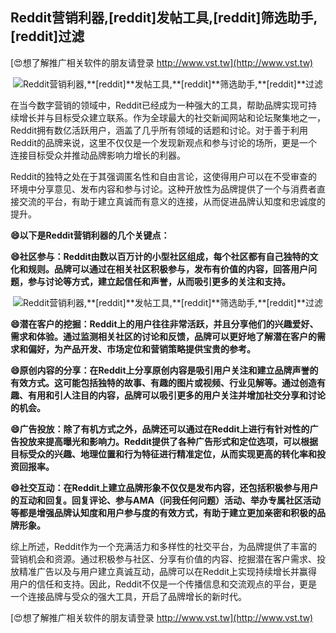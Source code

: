 ## **Reddit营销利器,**[reddit]**发帖工具,**[reddit]**筛选助手,**[reddit]**过滤**

[😍想了解推广相关软件的朋友请登录 http://www.vst.tw](http://www.vst.tw)

 <center><img src="https://vst.tw/MP4/tuiguang/png/5.png" alt="Reddit营销利器,**[reddit]**发帖工具,**[reddit]**筛选助手,**[reddit]**过滤"></center>

在当今数字营销的领域中，Reddit已经成为一种强大的工具，帮助品牌实现可持续增长并与目标受众建立联系。作为全球最大的社交新闻网站和论坛聚集地之一，Reddit拥有数亿活跃用户，涵盖了几乎所有领域的话题和讨论。对于善于利用Reddit的品牌来说，这里不仅仅是一个发现新观点和参与讨论的场所，更是一个连接目标受众并推动品牌影响力增长的利器。

Reddit的独特之处在于其强调匿名性和自由言论，这使得用户可以在不受审查的环境中分享意见、发布内容和参与讨论。这种开放性为品牌提供了一个与消费者直接交流的平台，有助于建立真诚而有意义的连接，从而促进品牌认知度和忠诚度的提升。

**😄以下是Reddit营销利器的几个关键点：**

**😄社区参与：Reddit由数以百万计的小型社区组成，每个社区都有自己独特的文化和规则。品牌可以通过在相关社区积极参与，发布有价值的内容，回答用户问题，参与讨论等方式，建立起信任和声誉，从而吸引更多的关注和支持。**

 <center><img src="https://vst.tw/MP4/tuiguang/png/7.png" alt="Reddit营销利器,**[reddit]**发帖工具,**[reddit]**筛选助手,**[reddit]**过滤"></center>

**😄潜在客户的挖掘：Reddit上的用户往往非常活跃，并且分享他们的兴趣爱好、需求和体验。通过监测相关社区的讨论和反馈，品牌可以更好地了解潜在客户的需求和偏好，为产品开发、市场定位和营销策略提供宝贵的参考。**

**😄原创内容的分享：在Reddit上分享原创内容是吸引用户关注和建立品牌声誉的有效方式。这可能包括独特的故事、有趣的图片或视频、行业见解等。通过创造有趣、有用和引人注目的内容，品牌可以吸引更多的用户关注并增加社交分享和讨论的机会。**

**😄广告投放：除了有机方式之外，品牌还可以通过在Reddit上进行有针对性的广告投放来提高曝光和影响力。Reddit提供了各种广告形式和定位选项，可以根据目标受众的兴趣、地理位置和行为特征进行精准定位，从而实现更高的转化率和投资回报率。**

**😄社交互动：在Reddit上建立品牌形象不仅仅是发布内容，还包括积极参与用户的互动和回复。回复评论、参与AMA（问我任何问题）活动、举办专属社区活动等都是增强品牌认知度和用户参与度的有效方式，有助于建立更加亲密和积极的品牌形象。**

综上所述，Reddit作为一个充满活力和多样性的社交平台，为品牌提供了丰富的营销机会和资源。通过积极参与社区、分享有价值的内容、挖掘潜在客户需求、投放精准广告以及与用户建立真诚互动，品牌可以在Reddit上实现持续增长并赢得用户的信任和支持。因此，Reddit不仅是一个传播信息和交流观点的平台，更是一个连接品牌与受众的强大工具，开启了品牌增长的新时代。

[😍想了解推广相关软件的朋友请登录 http://www.vst.tw](http://www.vst.tw)



